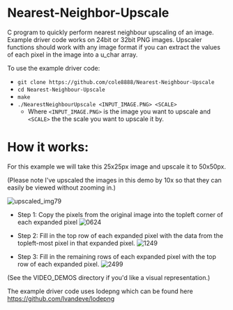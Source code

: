 # Nearest-Neighbor-Upscale
C program to quickly perform nearest neighbour upscaling of an image.
Example driver code works on 24bit or 32bit PNG images. Upscaler functions should work with any image format if you can extract the values of each pixel in the image into a u_char array.

To use the example driver code:
- `git clone https://github.com/cole8888/Nearest-Neighbour-Upscale`
- `cd Nearest-Neighbour-Upscale`
- `make`
- `./NearestNeighbourUpscale <INPUT_IMAGE.PNG> <SCALE>`
  - Where `<INPUT_IMAGE.PNG>` is the image you want to upscale and `<SCALE>` the the scale you want to upscale it by.

# How it works:
For this example we will take this 25x25px image and upscale it to 50x50px.

(Please note I've upscaled the images in this demo by 10x so that they can easily be viewed without zooming in.)

![upscaled_img79](https://user-images.githubusercontent.com/32819560/148020448-0e3c5614-9ea5-4781-9513-26995b7e70e5.png)

- Step 1: Copy the pixels from the original image into the topleft corner of each expanded pixel
![0624](https://user-images.githubusercontent.com/32819560/148003124-f89114e3-4e99-43fb-ac90-34a429cb4c4d.png)

- Step 2: Fill in the top row of each expanded pixel with the data from the topleft-most pixel in that expanded pixel.
![1249](https://user-images.githubusercontent.com/32819560/148003211-6ee86265-4f49-4d19-b965-95dbbadea093.png)

- Step 3: Fill in the remaining rows of each expanded pixel with the top row of each expanded pixel.
![2499](https://user-images.githubusercontent.com/32819560/148003252-d34fb355-287f-4132-acbf-bd6db3b30cc0.png)

(See the VIDEO_DEMOS directory if you'd like a visual representation.)

The example driver code uses lodepng which can be found here https://github.com/lvandeve/lodepng
